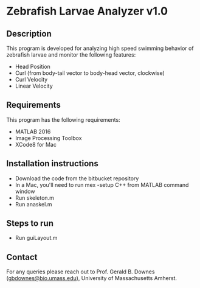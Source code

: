 # Zebrafish Larvae Analyzer v1.0

## Description
This program is developed for analyzing high speed swimming behavior of zebrafish larvae and monitor the following features:

- Head Position
- Curl (from body-tail vector to body-head vector, clockwise)
- Curl Velocity
- Linear Velocity

## Requirements
This program has the following requirements:

- MATLAB 2016
- Image Processing Toolbox
- XCode8 for Mac

## Installation instructions

- Download the code from the bitbucket repository
- In a Mac, you'll need to run mex -setup C++ from MATLAB command window 
- Run skeleton.m
- Run anaskel.m

## Steps to run
- Run guiLayout.m

## Contact
For any queries please reach out to Prof. Gerald B. Downes ([gbdownes@bio.umass.edu](mailto:gbdownes@bio.umass.edu)), University of Massachusetts Amherst.
